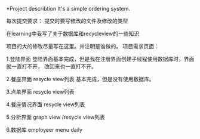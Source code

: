 *Project describtion
It's a simple ordering system.

每次提交要求：
提交时要写修改的文件及修改的类型

在learning中我写了关于数据库和recycleview的一些知识


项目的大的修改尽量写在这里。并注明是谁做的。
项目需求页面：



1.登陆界面
登陆界面基本完成，但是我在注册界面创建子线程使用数据库时，界面就一直打不开，
改回来也一直打不开。



2.餐座界面
resycle view列表
基本完成，但是没有使用数据库。


3.点单界面
resycle view列表



4.餐座情况界面
resycle view列表



5.分析界面
graph view
/resycle view列表



6.数据库
employeer
menu
daily



